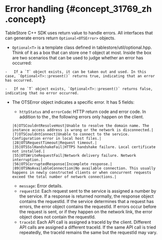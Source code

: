 # Error handling {#concept_31769_zh .concept}

TableStore C++ SDK uses return value to handle errors. All interfaces that can generate errors return `Optional<OTSError>` objects.

-    `Optional<T>` is a template class defined in tablestore/util/optional.hpp. Think of it as a box that can store one `T` object at most. Inside the box are two scenarios that can be used to judge whether an error has occurred:

    -   If a `T` object exists, it can be taken out and used. In this case, `Optional<T>::present()` returns true, indicating that an error has occurred.

    -   If no `T` object exists, `Optional<T>::present()` returns false, indicating that no error occurred.

-   The OTSError object indicates a specific error. It has 5 fields:

    -    `httpStatus` and `errorCode`: HTTP return code and error code. In addition to the , the following errors only happen on the client.

        |6|OTSCouldntResolveHost|Unable to resolve the domain name. The instance access address is wrong or the network is disconnected.|
        |7|OTSCouldntConnect|Unable to connect to the service. Configuration error in local host files.|
        |28|OTSRequestTimeout|Request timeout.|
        |35|OTSSslHandshakeFail|HTTPS handshake failure. Local certificate not installed.|
        |55|OTSWriteRequestFail|Network delivery failure. Network interruption.|
        |56|OTSCorruptedResponse|Incomplete response.|
        |89|OTSNoAvailableConnection|No available connection. This usually happens in newly constructed clients or when concurrent requests exceed the total number of network connections.|

    -   `message`: Error details.
    -   `requestId`: Each request sent to the service is assigned a number by the service. If a response is returned normally, the response object contains the requestId. If the service determines that a request has errors, the error object contains the requestId. If errors occur before the request is sent, or if they happen on the network link, the error object does not contain the requestId.
    -   `traceId`: Each API call is assigned a traceId by the client. Different API calls are assigned a different traceId. If the same API call is tried repeatedly, the traceId remains the same but the requestId may vary.

